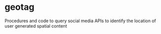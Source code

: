 # geotag
Procedures and code to query social media APIs to identify the location of user generated spatial content 
